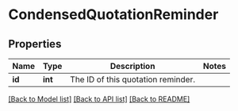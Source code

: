 # CondensedQuotationReminder

## Properties
Name | Type | Description | Notes
------------ | ------------- | ------------- | -------------
**id** | **int** | The ID of this quotation reminder. | 

[[Back to Model list]](../README.md#documentation-for-models) [[Back to API list]](../README.md#documentation-for-api-endpoints) [[Back to README]](../README.md)


